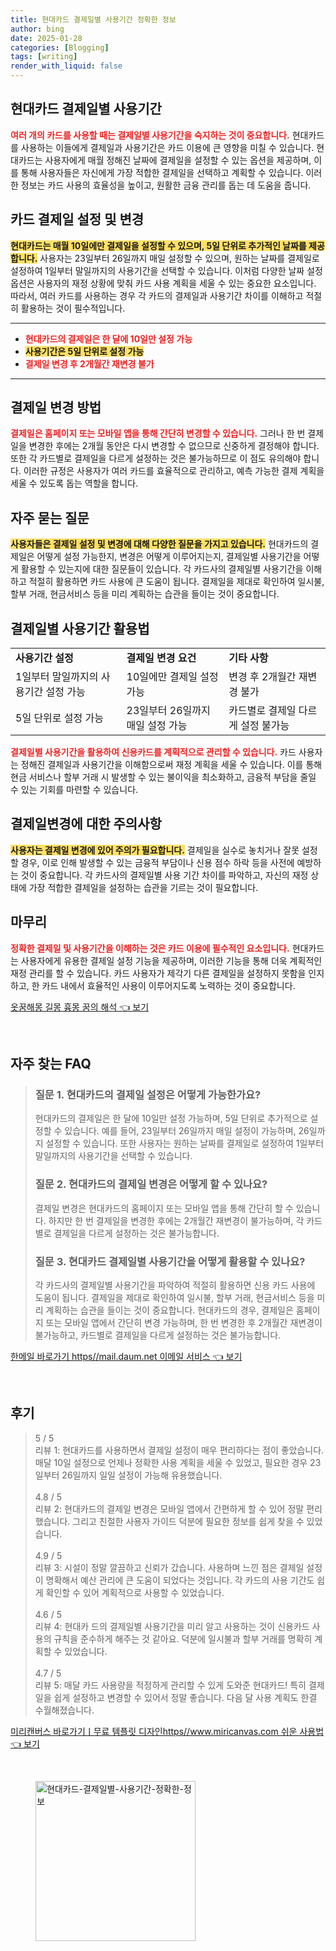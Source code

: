 ```yaml
---
title: 현대카드 결제일별 사용기간 정확한 정보
author: bing
date: 2025-01-28
categories: [Blogging]
tags: [writing]
render_with_liquid: false
---
```



<h2 id='현대카드_결제일별_사용기간'>현대카드 결제일별 사용기간</h2>

<p><b><span style="color: #ee2323;">여러 개의 카드를 사용할 때는 결제일별 사용기간을 숙지하는 것이 중요합니다.</span></b> 현대카드를 사용하는 이들에게 결제일과 사용기간은 카드 이용에 큰 영향을 미칠 수 있습니다. 현대카드는 사용자에게 매월 정해진 날짜에 결제일을 설정할 수 있는 옵션을 제공하며, 이를 통해 사용자들은 자신에게 가장 적합한 결제일을 선택하고 계획할 수 있습니다. 이러한 정보는 카드 사용의 효율성을 높이고, 원활한 금융 관리를 돕는 데 도움을 줍니다.</p>

<h2 id='카드_결제일_설정_및_변경'>카드 결제일 설정 및 변경</h2>

<p><b><span style="background-color: #ffe066;">현대카드는 매월 10일에만 결제일을 설정할 수 있으며, 5일 단위로 추가적인 날짜를 제공합니다.</span></b> 사용자는 23일부터 26일까지 매일 설정할 수 있으며, 원하는 날짜를 결제일로 설정하여 1일부터 말일까지의 사용기간을 선택할 수 있습니다. 이처럼 다양한 날짜 설정 옵션은 사용자의 재정 상황에 맞춰 카드 사용 계획을 세울 수 있는 중요한 요소입니다. 따라서, 여러 카드를 사용하는 경우 각 카드의 결제일과 사용기간 차이를 이해하고 적절히 활용하는 것이 필수적입니다.</p>

<hr />

<ul>
    <li><b><span style="color: #ee2323;">현대카드의 결제일은 한 달에 10일만 설정 가능</span></b></li>
    <li><b><span style="background-color: #ffe066;">사용기간은 5일 단위로 설정 가능</span></b></li>
    <li><b><span style="color: #ee2323;">결제일 변경 후 2개월간 재변경 불가</span></b></li>
</ul>

<hr />

<h2 id='결제일_변경_방법'>결제일 변경 방법</h2>

<p><b><span style="color: #ee2323;">결제일은 홈페이지 또는 모바일 앱을 통해 간단히 변경할 수 있습니다.</span></b> 그러나 한 번 결제일을 변경한 후에는 2개월 동안은 다시 변경할 수 없으므로 신중하게 결정해야 합니다. 또한 각 카드별로 결제일을 다르게 설정하는 것은 불가능하므로 이 점도 유의해야 합니다. 이러한 규정은 사용자가 여러 카드를 효율적으로 관리하고, 예측 가능한 결제 계획을 세울 수 있도록 돕는 역할을 합니다.</p>

<h2 id='자주_묻는_질문'>자주 묻는 질문</h2>

<p><b><span style="background-color: #ffe066;">사용자들은 결제일 설정 및 변경에 대해 다양한 질문을 가지고 있습니다.</span></b> 현대카드의 결제일은 어떻게 설정 가능한지, 변경은 어떻게 이루어지는지, 결제일별 사용기간을 어떻게 활용할 수 있는지에 대한 질문들이 있습니다. 각 카드사의 결제일별 사용기간을 이해하고 적절히 활용하면 카드 사용에 큰 도움이 됩니다. 결제일을 제대로 확인하여 일시불, 할부 거래, 현금서비스 등을 미리 계획하는 습관을 들이는 것이 중요합니다.</p>

<h2 id='결제일별_사용기간_활용법'>결제일별 사용기간 활용법</h2>

<table>
    <tr>
        <td><b>사용기간 설정</b></td>
        <td><b>결제일 변경 요건</b></td>
        <td><b>기타 사항</b></td>
    </tr>
    <tr>
        <td>1일부터 말일까지의 사용기간 설정 가능</td>
        <td>10일에만 결제일 설정 가능</td>
        <td>변경 후 2개월간 재변경 불가</td>
    </tr>
    <tr>
        <td>5일 단위로 설정 가능</td>
        <td>23일부터 26일까지 매일 설정 가능</td>
        <td>카드별로 결제일 다르게 설정 불가능</td>
    </tr>
</table>

<p><b><span style="color: #ee2323;">결제일별 사용기간을 활용하여 신용카드를 계획적으로 관리할 수 있습니다.</span></b> 카드 사용자는 정해진 결제일과 사용기간을 이해함으로써 재정 계획을 세울 수 있습니다. 이를 통해 현금 서비스나 할부 거래 시 발생할 수 있는 불이익을 최소화하고, 금융적 부담을 줄일 수 있는 기회를 마련할 수 있습니다.</p>

<h2 id='결제일변경에_대한_주의사항'>결제일변경에 대한 주의사항</h2>

<p><b><span style="background-color: #ffe066;">사용자는 결제일 변경에 있어 주의가 필요합니다.</span></b> 결제일을 실수로 놓치거나 잘못 설정할 경우, 이로 인해 발생할 수 있는 금융적 부담이나 신용 점수 하락 등을 사전에 예방하는 것이 중요합니다. 각 카드사의 결제일별 사용 기간 차이를 파악하고, 자신의 재정 상태에 가장 적합한 결제일을 설정하는 습관을 기르는 것이 필요합니다.</p>

<h2 id='마무리'>마무리</h2>

<p><b><span style="color: #ee2323;">정확한 결제일 및 사용기간을 이해하는 것은 카드 이용에 필수적인 요소입니다.</span></b> 현대카드는 사용자에게 유용한 결제일 설정 기능을 제공하며, 이러한 기능을 통해 더욱 계획적인 재정 관리를 할 수 있습니다. 카드 사용자가 제각기 다른 결제일을 설정하지 못함을 인지하고, 한 카드 내에서 효율적인 사용이 이루어지도록 노력하는 것이 중요합니다.</p>


<p><a class="click-button" title="옷꿈해몽 길몽 흉몽 꿈의 해석" href="https://afficreate.github.io/posts/%EC%98%B7%EA%BF%88%ED%95%B4%EB%AA%BD-%EA%B8%B8%EB%AA%BD-%ED%9D%89%EB%AA%BD-%EA%BF%88%EC%9D%98-%ED%95%B4%EC%84%9D/" rel="dofollow">옷꿈해몽 길몽 흉몽 꿈의 해석 👈 보기</a></p><br>
<h2 id='자주_찾는_FAQ'>자주 찾는 FAQ</h2>
<div itemscope="" itemtype="https://schema.org/FAQPage"> 
<blockquote> 
<div itemscope="" itemprop="mainEntity" itemtype="https://schema.org/Question"> 
<h3 itemprop="name">질문 1. 현대카드의 결제일 설정은 어떻게 가능한가요?</h3> 
<div itemscope="" itemprop="acceptedAnswer" itemtype="https://schema.org/Answer"> 
<span itemprop="text"> 
<p>현대카드의 결제일은 한 달에 10일만 설정 가능하며, 5일 단위로 추가적으로 설정할 수 있습니다. 예를 들어, 23일부터 26일까지 매일 설정이 가능하며, 26일까지 설정할 수 있습니다. 또한 사용자는 원하는 날짜를 결제일로 설정하여 1일부터 말일까지의 사용기간을 선택할 수 있습니다.</p> 
</span> 
</div> 
</div> 

<div itemscope="" itemprop="mainEntity" itemtype="https://schema.org/Question"> 
<h3 itemprop="name">질문 2. 현대카드의 결제일 변경은 어떻게 할 수 있나요?</h3> 
<div itemscope="" itemprop="acceptedAnswer" itemtype="https://schema.org/Answer"> 
<span itemprop="text"> 
<p>결제일 변경은 현대카드의 홈페이지 또는 모바일 앱을 통해 간단히 할 수 있습니다. 하지만 한 번 결제일을 변경한 후에는 2개월간 재변경이 불가능하며, 각 카드별로 결제일을 다르게 설정하는 것은 불가능합니다.</p> 
</span> 
</div> 
</div> 

<div itemscope="" itemprop="mainEntity" itemtype="https://schema.org/Question"> 
<h3 itemprop="name">질문 3. 현대카드 결제일별 사용기간을 어떻게 활용할 수 있나요?</h3> 
<div itemscope="" itemprop="acceptedAnswer" itemtype="https://schema.org/Answer"> 
<span itemprop="text"> 
<p>각 카드사의 결제일별 사용기간을 파악하여 적절히 활용하면 신용 카드 사용에 도움이 됩니다. 결제일을 제대로 확인하여 일시불, 할부 거래, 현금서비스 등을 미리 계획하는 습관을 들이는 것이 중요합니다. 현대카드의 경우, 결제일은 홈페이지 또는 모바일 앱에서 간단히 변경 가능하며, 한 번 변경한 후 2개월간 재변경이 불가능하고, 카드별로 결제일을 다르게 설정하는 것은 불가능합니다.</p> 
</span> 
</div> 
</div> 

</blockquote> 
</div>
<p><a class="click-button" title="한메일 바로가기 https//mail.daum.net 이메일 서비스" href="https://afficreate.github.io/posts/%ED%95%9C%EB%A9%94%EC%9D%BC-%EB%B0%94%EB%A1%9C%EA%B0%80%EA%B8%B0-httpsmail.daum.net-%EC%9D%B4%EB%A9%94%EC%9D%BC-%EC%84%9C%EB%B9%84%EC%8A%A4/" rel="dofollow">한메일 바로가기 https//mail.daum.net 이메일 서비스 👈 보기</a></p><br>
<h2 id='후기'>후기</h2>
<div itemscope itemtype="https://schema.org/Product">
  <blockquote>
  <div itemprop="review" itemscope itemtype="https://schema.org/Review">
      <div itemprop="reviewRating" itemscope itemtype="https://schema.org/Rating"> <span itemprop="ratingValue">5</span> / <span itemprop="bestRating">5</span> </div>
      <span itemprop="reviewBody">리뷰 1: 현대카드를 사용하면서 결제일 설정이 매우 편리하다는 점이 좋았습니다. 매달 10일 설정으로 언제나 정확한 사용 계획을 세울 수 있었고, 필요한 경우 23일부터 26일까지 일일 설정이 가능해 유용했습니다.</span>
  </div>
  <br>
  <div itemprop="review" itemscope itemtype="https://schema.org/Review">
      <div itemprop="reviewRating" itemscope itemtype="https://schema.org/Rating"> <span itemprop="ratingValue">4.8</span> / <span itemprop="bestRating">5</span> </div>
      <span itemprop="reviewBody">리뷰 2: 현대카드의 결제일 변경은 모바일 앱에서 간편하게 할 수 있어 정말 편리했습니다. 그리고 친절한 사용자 가이드 덕분에 필요한 정보를 쉽게 찾을 수 있었습니다.</span>
  </div>
  <br>
  <div itemprop="review" itemscope itemtype="https://schema.org/Review">
      <div itemprop="reviewRating" itemscope itemtype="https://schema.org/Rating"> <span itemprop="ratingValue">4.9</span> / <span itemprop="bestRating">5</span> </div>
      <span itemprop="reviewBody">리뷰 3: 시설이 정말 깔끔하고 신뢰가 갔습니다. 사용하며 느낀 점은 결제일 설정이 명확해서 예산 관리에 큰 도움이 되었다는 것입니다. 각 카드의 사용 기간도 쉽게 확인할 수 있어 계획적으로 사용할 수 있었습니다.</span>
  </div>
  <br>
  <div itemprop="review" itemscope itemtype="https://schema.org/Review">
      <div itemprop="reviewRating" itemscope itemtype="https://schema.org/Rating"> <span itemprop="ratingValue">4.6</span> / <span itemprop="bestRating">5</span> </div>
      <span itemprop="reviewBody">리뷰 4: 현대카 드의 결제일별 사용기간을 미리 알고 사용하는 것이 신용카드 사용의 규칙을 준수하게 해주는 것 같아요. 덕분에 일시불과 할부 거래를 명확히 계획할 수 있었습니다.</span>
  </div>
  <br>
  <div itemprop="review" itemscope itemtype="https://schema.org/Review">
      <div itemprop="reviewRating" itemscope itemtype="https://schema.org/Rating"> <span itemprop="ratingValue">4.7</span> / <span itemprop="bestRating">5</span> </div>
      <span itemprop="reviewBody">리뷰 5: 매달 카드 사용량을 적정하게 관리할 수 있게 도와준 현대카드! 특히 결제일을 쉽게 설정하고 변경할 수 있어서 정말 좋습니다. 다음 달 사용 계획도 한결 수월해졌습니다.</span>
  </div>
  </blockquote>
</div>
<p><a class="click-button" title="미리캔버스 바로가기ㅣ무료 템플릿 디자인https//www.miricanvas.com 쉬운 사용법" href="https://afficreate.github.io/posts/%EB%AF%B8%EB%A6%AC%EC%BA%94%EB%B2%84%EC%8A%A4-%EB%B0%94%EB%A1%9C%EA%B0%80%EA%B8%B0%E3%85%A3%EB%AC%B4%EB%A3%8C-%ED%85%9C%ED%94%8C%EB%A6%BF-%EB%94%94%EC%9E%90%EC%9D%B8httpswww.miricanvas.com-%EC%89%AC%EC%9A%B4-%EC%82%AC%EC%9A%A9%EB%B2%95/" rel="dofollow">미리캔버스 바로가기ㅣ무료 템플릿 디자인https//www.miricanvas.com 쉬운 사용법 👈 보기</a></p><br>
<figure class="image"><img src="https://afficreate.github.io/assets/img/thumbnail/현대카드-결제일별-사용기간-정확한-정보.webp" alt="현대카드-결제일별-사용기간-정확한-정보" width="256" height="256"></figure>